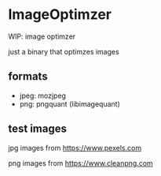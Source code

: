 # ImageOptimzer

WIP: image optimzer

just a binary that optimzes images

## formats

- jpeg: mozjpeg
- png: pngquant (libimagequant)

## test images

jpg images from <https://www.pexels.com>

png images from <https://www.cleanpng.com>
